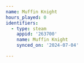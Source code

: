```yaml
---
name: Muffin Knight
hours_played: 0
identifiers:
  - type: steam
    appid: '263700'
    name: Muffin Knight
    synced_on: '2024-07-04'

---
```


